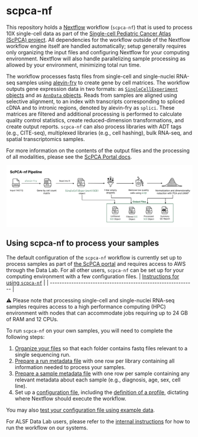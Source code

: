 # scpca-nf

This repository holds a [Nextflow](https://www.nextflow.io) workflow (`scpca-nf`) that is used to process 10X single-cell data as part of the [Single-cell Pediatric Cancer Atlas (ScPCA) project](https://scpca.alexslemonade.org/).
All dependencies for the workflow outside of the Nextflow workflow engine itself are handled automatically; setup generally requires only organizing the input files and configuring Nextflow for your computing environment.
Nextflow will also handle parallelizing sample processing as allowed by your environment, minimizing total run time.

The workflow processes fastq files from single-cell and single-nuclei RNA-seq samples using [alevin-fry](https://alevin-fry.readthedocs.io/en/latest/) to create gene by cell matrices.
The workflow outputs gene expression data in two formats: as [`SingleCellExperiment` objects](https://www.bioconductor.org/packages/release/bioc/html/SingleCellExperiment.html) and as [`AnnData` objects](https://anndata.readthedocs.io/en/latest/).
Reads from samples are aligned using selective alignment, to an index with transcripts corresponding to spliced cDNA and to intronic regions, denoted by alevin-fry as `splici`.
These matrices are filtered and additional processing is performed to calculate quality control statistics, create reduced-dimension transformations, and create output reports.
`scpca-nf` can also process libraries with ADT tags (e.g., CITE-seq), multiplexed libraries (e.g., cell hashing), bulk RNA-seq, and spatial transcriptomics samples.

For more information on the contents of the output files and the processing of all modalities, please see the [ScPCA Portal docs](https://scpca.readthedocs.io/en/latest/).

![Overview of Workflow](./diagrams/scpca-nf-overview.png)

## Using scpca-nf to process your samples

The default configuration of the `scpca-nf` workflow is currently set up to process samples as part of [the ScPCA portal](https://scpca.alexslemonade.org/) and requires access to AWS through the Data Lab.
For all other users, `scpca-nf` can be set up for your computing environment with a few configuration files.
| [Instructions for using `scpca-nf`](external-instructions.md) |
| ------------------------------------------------------------- |

:warning: Please note that processing single-cell and single-nuclei RNA-seq samples requires access to a high performance computing (HPC) environment with nodes that can accommodate jobs requiring up to 24 GB of RAM and 12 CPUs.

To run `scpca-nf` on your own samples, you will need to complete the following steps:

1. [Organize your files](external-instructions.md#file-organization) so that each folder contains fastq files relevant to a single sequencing run.
2. [Prepare a run metadata file](external-instructions.md#prepare-the-run-metadata-file) with one row per library containing all information needed to process your samples.
3. [Prepare a sample metadata file](external-instructions.md#prepare-the-sample-metadata-file) with one row per sample containing any relevant metadata about each sample (e.g., diagnosis, age, sex, cell line).
4. Set up a [configuration file](external-instructions.md#configuration-files), including the [definition of a profile](external-instructions.md#setting-up-a-profile-in-the-configuration-file), dictating where Nextflow should execute the workflow.

You may also [test your configuration file using example data](examples/README.md).


For ALSF Data Lab users, please refer to the [internal instructions](internal-instructions.md) for how to run the workflow on our systems.
